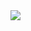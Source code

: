 <img src="https://github-readme-stats.vercel.app/api/top-langs/?username=asw13tr&hide=c%23,Shell,Makefile,EJS,c++,tsql,powershell,HTML,Blade,C,Mathematica,Less,Objective-C,Objective-C%2b%2b,Cuda&title_color=61dafb&text_color=ffffff&icon_color=61dafb&bg_color=20232a&langs_count=8&layout=compact&border_color=61dafb&hide_border=true" />
